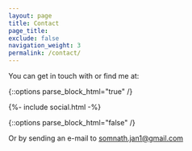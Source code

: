 ```yaml
---
layout: page
title: Contact
page_title:
exclude: false
navigation_weight: 3
permalink: /contact/
---
```


You can get in touch with or find me at:

{::options parse_block_html="true" /}

<div>
{%- include social.html -%}
</div>

{::options parse_block_html="false" /}

Or by sending an e-mail to [somnath.jan1@gmail.com](mailto:somnath.jan1@gmail.com)